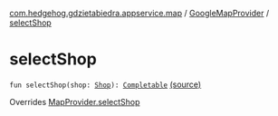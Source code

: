 [com.hedgehog.gdzietabiedra.appservice.map](../index.md) / [GoogleMapProvider](index.md) / [selectShop](./select-shop.md)

# selectShop

`fun selectShop(shop: `[`Shop`](../../com.github.asvid.biedra.domain/-shop/index.md)`): `[`Completable`](http://reactivex.io/RxJava/javadoc/io/reactivex/Completable.html) [(source)](https://github.com/asvid/GdzieTaBiedra/tree/master/app/src/main/java/com/hedgehog/gdzietabiedra/appservice/map/GoogleMapProvider.kt#L140)

Overrides [MapProvider.selectShop](../-map-provider/select-shop.md)


